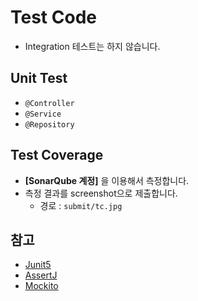 # Test Code

* Integration 테스트는 하지 않습니다.

## Unit Test

* `@Controller`
* `@Service`
* `@Repository`

## Test Coverage

* **[SonarQube 계정]** 을 이용해서 측정합니다.
* 측정 결과를 screenshot으로 제출합니다.
    * 경로 : `submit/tc.jpg`

## 참고

* [Junit5](https://junit.org/junit5/docs/current/user-guide/)
* [AssertJ](https://assertj.github.io/doc/)
* [Mockito](https://javadoc.io/doc/org.mockito/mockito-core/latest/org/mockito/Mockito.html)

